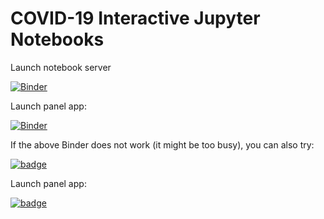 # COVID-19 Interactive Jupyter Notebooks

Launch notebook server

[![Binder](https://mybinder.org/badge_logo.svg)](https://mybinder.org/v2/gh/friedrichknuth/covid_dashboard.git/binder?urlpath=git-pull?repo=https://github.com/friedrichknuth/covid_dashboard?urlpath=/proxy/5006/dashboard-panel)

Launch panel app:

[![Binder](https://mybinder.org/badge_logo.svg)](https://mybinder.org/v2/gh/friedrichknuth/covid_dashboard.git/binder?urlpath=/proxy/5006/dashboard-panel)

If the above Binder does not work (it might be too busy), you can also try:

[![badge](https://img.shields.io/static/v1.svg?logo=Jupyter&label=Pangeo+Binder&message=AWS+us-west-2&color=orange)](https://aws-uswest2-binder.pangeo.io/v2/gh/friedrichknuth/covid_dashboard/binder?urlpath=git-pull?repo=https://github.com/friedrichknuth/covid_dashboard)

Launch panel app:

[![badge](https://img.shields.io/static/v1.svg?logo=Jupyter&label=Launch+App&message=AWS+us-west-2&color=green)](https://aws-uswest2-binder.pangeo.io/v2/gh/friedrichknuth/covid_dashboard/binder?urlpath=/proxy/5006/dashboard-panel)
